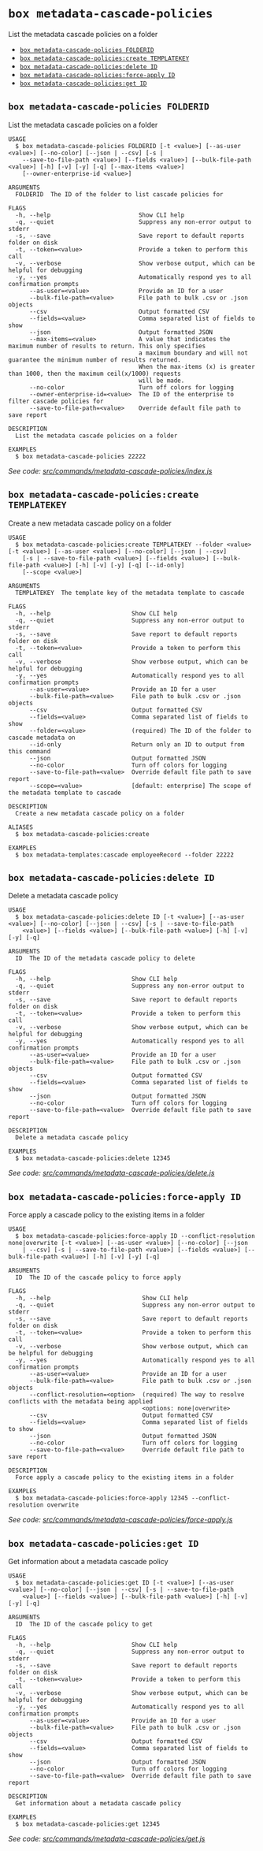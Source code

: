 `box metadata-cascade-policies`
===============================

List the metadata cascade policies on a folder

* [`box metadata-cascade-policies FOLDERID`](#box-metadata-cascade-policies-folderid)
* [`box metadata-cascade-policies:create TEMPLATEKEY`](#box-metadata-cascade-policiescreate-templatekey)
* [`box metadata-cascade-policies:delete ID`](#box-metadata-cascade-policiesdelete-id)
* [`box metadata-cascade-policies:force-apply ID`](#box-metadata-cascade-policiesforce-apply-id)
* [`box metadata-cascade-policies:get ID`](#box-metadata-cascade-policiesget-id)

## `box metadata-cascade-policies FOLDERID`

List the metadata cascade policies on a folder

```
USAGE
  $ box metadata-cascade-policies FOLDERID [-t <value>] [--as-user <value>] [--no-color] [--json | --csv] [-s |
    --save-to-file-path <value>] [--fields <value>] [--bulk-file-path <value>] [-h] [-v] [-y] [-q] [--max-items <value>]
    [--owner-enterprise-id <value>]

ARGUMENTS
  FOLDERID  The ID of the folder to list cascade policies for

FLAGS
  -h, --help                         Show CLI help
  -q, --quiet                        Suppress any non-error output to stderr
  -s, --save                         Save report to default reports folder on disk
  -t, --token=<value>                Provide a token to perform this call
  -v, --verbose                      Show verbose output, which can be helpful for debugging
  -y, --yes                          Automatically respond yes to all confirmation prompts
      --as-user=<value>              Provide an ID for a user
      --bulk-file-path=<value>       File path to bulk .csv or .json objects
      --csv                          Output formatted CSV
      --fields=<value>               Comma separated list of fields to show
      --json                         Output formatted JSON
      --max-items=<value>            A value that indicates the maximum number of results to return. This only specifies
                                     a maximum boundary and will not guarantee the minimum number of results returned.
                                     When the max-items (x) is greater than 1000, then the maximum ceil(x/1000) requests
                                     will be made.
      --no-color                     Turn off colors for logging
      --owner-enterprise-id=<value>  The ID of the enterprise to filter cascade policies for
      --save-to-file-path=<value>    Override default file path to save report

DESCRIPTION
  List the metadata cascade policies on a folder

EXAMPLES
  $ box metadata-cascade-policies 22222
```

_See code: [src/commands/metadata-cascade-policies/index.js](https://github.com/box/boxcli/blob/v4.4.0/src/commands/metadata-cascade-policies/index.js)_

## `box metadata-cascade-policies:create TEMPLATEKEY`

Create a new metadata cascade policy on a folder

```
USAGE
  $ box metadata-cascade-policies:create TEMPLATEKEY --folder <value> [-t <value>] [--as-user <value>] [--no-color] [--json | --csv]
    [-s | --save-to-file-path <value>] [--fields <value>] [--bulk-file-path <value>] [-h] [-v] [-y] [-q] [--id-only]
    [--scope <value>]

ARGUMENTS
  TEMPLATEKEY  The template key of the metadata template to cascade

FLAGS
  -h, --help                       Show CLI help
  -q, --quiet                      Suppress any non-error output to stderr
  -s, --save                       Save report to default reports folder on disk
  -t, --token=<value>              Provide a token to perform this call
  -v, --verbose                    Show verbose output, which can be helpful for debugging
  -y, --yes                        Automatically respond yes to all confirmation prompts
      --as-user=<value>            Provide an ID for a user
      --bulk-file-path=<value>     File path to bulk .csv or .json objects
      --csv                        Output formatted CSV
      --fields=<value>             Comma separated list of fields to show
      --folder=<value>             (required) The ID of the folder to cascade metadata on
      --id-only                    Return only an ID to output from this command
      --json                       Output formatted JSON
      --no-color                   Turn off colors for logging
      --save-to-file-path=<value>  Override default file path to save report
      --scope=<value>              [default: enterprise] The scope of the metadata template to cascade

DESCRIPTION
  Create a new metadata cascade policy on a folder

ALIASES
  $ box metadata-cascade-policies:create

EXAMPLES
  $ box metadata-templates:cascade employeeRecord --folder 22222
```

## `box metadata-cascade-policies:delete ID`

Delete a metadata cascade policy

```
USAGE
  $ box metadata-cascade-policies:delete ID [-t <value>] [--as-user <value>] [--no-color] [--json | --csv] [-s | --save-to-file-path
    <value>] [--fields <value>] [--bulk-file-path <value>] [-h] [-v] [-y] [-q]

ARGUMENTS
  ID  The ID of the metadata cascade policy to delete

FLAGS
  -h, --help                       Show CLI help
  -q, --quiet                      Suppress any non-error output to stderr
  -s, --save                       Save report to default reports folder on disk
  -t, --token=<value>              Provide a token to perform this call
  -v, --verbose                    Show verbose output, which can be helpful for debugging
  -y, --yes                        Automatically respond yes to all confirmation prompts
      --as-user=<value>            Provide an ID for a user
      --bulk-file-path=<value>     File path to bulk .csv or .json objects
      --csv                        Output formatted CSV
      --fields=<value>             Comma separated list of fields to show
      --json                       Output formatted JSON
      --no-color                   Turn off colors for logging
      --save-to-file-path=<value>  Override default file path to save report

DESCRIPTION
  Delete a metadata cascade policy

EXAMPLES
  $ box metadata-cascade-policies:delete 12345
```

_See code: [src/commands/metadata-cascade-policies/delete.js](https://github.com/box/boxcli/blob/v4.4.0/src/commands/metadata-cascade-policies/delete.js)_

## `box metadata-cascade-policies:force-apply ID`

Force apply a cascade policy to the existing items in a folder

```
USAGE
  $ box metadata-cascade-policies:force-apply ID --conflict-resolution none|overwrite [-t <value>] [--as-user <value>] [--no-color] [--json
    | --csv] [-s | --save-to-file-path <value>] [--fields <value>] [--bulk-file-path <value>] [-h] [-v] [-y] [-q]

ARGUMENTS
  ID  The ID of the cascade policy to force apply

FLAGS
  -h, --help                          Show CLI help
  -q, --quiet                         Suppress any non-error output to stderr
  -s, --save                          Save report to default reports folder on disk
  -t, --token=<value>                 Provide a token to perform this call
  -v, --verbose                       Show verbose output, which can be helpful for debugging
  -y, --yes                           Automatically respond yes to all confirmation prompts
      --as-user=<value>               Provide an ID for a user
      --bulk-file-path=<value>        File path to bulk .csv or .json objects
      --conflict-resolution=<option>  (required) The way to resolve conflicts with the metadata being applied
                                      <options: none|overwrite>
      --csv                           Output formatted CSV
      --fields=<value>                Comma separated list of fields to show
      --json                          Output formatted JSON
      --no-color                      Turn off colors for logging
      --save-to-file-path=<value>     Override default file path to save report

DESCRIPTION
  Force apply a cascade policy to the existing items in a folder

EXAMPLES
  $ box metadata-cascade-policies:force-apply 12345 --conflict-resolution overwrite
```

_See code: [src/commands/metadata-cascade-policies/force-apply.js](https://github.com/box/boxcli/blob/v4.4.0/src/commands/metadata-cascade-policies/force-apply.js)_

## `box metadata-cascade-policies:get ID`

Get information about a metadata cascade policy

```
USAGE
  $ box metadata-cascade-policies:get ID [-t <value>] [--as-user <value>] [--no-color] [--json | --csv] [-s | --save-to-file-path
    <value>] [--fields <value>] [--bulk-file-path <value>] [-h] [-v] [-y] [-q]

ARGUMENTS
  ID  The ID of the cascade policy to get

FLAGS
  -h, --help                       Show CLI help
  -q, --quiet                      Suppress any non-error output to stderr
  -s, --save                       Save report to default reports folder on disk
  -t, --token=<value>              Provide a token to perform this call
  -v, --verbose                    Show verbose output, which can be helpful for debugging
  -y, --yes                        Automatically respond yes to all confirmation prompts
      --as-user=<value>            Provide an ID for a user
      --bulk-file-path=<value>     File path to bulk .csv or .json objects
      --csv                        Output formatted CSV
      --fields=<value>             Comma separated list of fields to show
      --json                       Output formatted JSON
      --no-color                   Turn off colors for logging
      --save-to-file-path=<value>  Override default file path to save report

DESCRIPTION
  Get information about a metadata cascade policy

EXAMPLES
  $ box metadata-cascade-policies:get 12345
```

_See code: [src/commands/metadata-cascade-policies/get.js](https://github.com/box/boxcli/blob/v4.4.0/src/commands/metadata-cascade-policies/get.js)_
